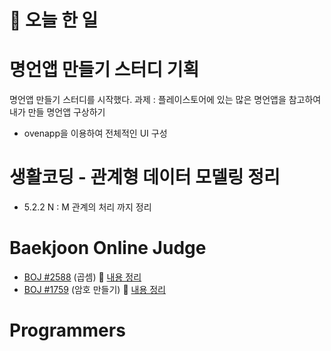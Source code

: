 # :thought_balloon: __오늘 한 일__

# __명언앱 만들기 스터디 기획__
명언앱 만들기 스터디를 시작했다.
과제 : 플레이스토어에 있는 많은 명언앱을 참고하여 내가 만들 명언앱 구상하기

* ovenapp을 이용하여 전체적인 UI 구성

# __생활코딩 - 관계형 데이터 모델링 정리__
* 5.2.2 N : M 관계의 처리 까지 정리

# __Baekjoon Online Judge__
* [BOJ #2588](https://www.acmicpc.net/problem/2588) (곱셈) :link: [내용 정리](https://github.com/seungrokoh/Beakjoon_OnlineJudge/tree/master/%232588/README.md)
* [BOJ #1759](https://www.acmicpc.net/problem/1759) (암호 만들기) :link: [내용 정리](https://github.com/seungrokoh/Beakjoon_OnlineJudge/tree/master/%231759/README.md)

# __Programmers__
